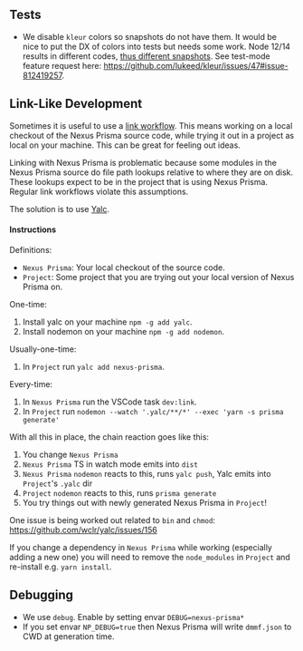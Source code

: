 ## Tests

- We disable `kleur` colors so snapshots do not have them. It would be nice to put the DX of colors into tests but needs some work. Node 12/14 results in different codes, [thus different snapshots](https://github.com/prisma/nexus-prisma/pull/3#issuecomment-782432471). See test-mode feature request here: https://github.com/lukeed/kleur/issues/47#issue-812419257.

## Link-Like Development

Sometimes it is useful to use a [link workflow](https://docs.npmjs.com/cli/v6/commands/npm-link). This means working on a local checkout of the Nexus Prisma source code, while trying it out in a project as local on your machine. This can be great for feeling out ideas.

Linking with Nexus Prisma is problematic because some modules in the Nexus Prisma source do file path lookups relative to where they are on disk. These lookups expect to be in the project that is using Nexus Prisma. Regular link workflows violate this assumptions.

The solution is to use [Yalc](https://github.com/wclr/yalc).

#### Instructions

Definitions:

- `Nexus Prisma`: Your local checkout of the source code.
- `Project`: Some project that you are trying out your local version of Nexus Prisma on.

One-time:

1. Install yalc on your machine `npm -g add yalc`.
1. Install nodemon on your machine `npm -g add nodemon`.

Usually-one-time:

1. In `Project` run `yalc add nexus-prisma`.

Every-time:

1. In `Nexus Prisma` run the VSCode task `dev:link`.
1. In `Project` run `nodemon --watch '.yalc/**/*' --exec 'yarn -s prisma generate'`

With all this in place, the chain reaction goes like this:

1. You change `Nexus Prisma`
1. `Nexus Prisma` TS in watch mode emits into `dist`
1. `Nexus Prisma` `nodemon` reacts to this, runs `yalc push`, Yalc emits into `Project`'s `.yalc` dir
1. `Project` `nodemon` reacts to this, runs `prisma generate`
1. You try things out with newly generated Nexus Prisma in `Project`!

One issue is being worked out related to `bin` and `chmod`: https://github.com/wclr/yalc/issues/156

If you change a dependency in `Nexus Prisma` while working (especially adding a new one) you will need to remove the `node_modules` in `Project` and re-install e.g. `yarn install`.

## Debugging

- We use `debug`. Enable by setting envar `DEBUG=nexus-prisma*`
- If you set envar `NP_DEBUG=true` then Nexus Prisma will write `dmmf.json` to CWD at generation time.
